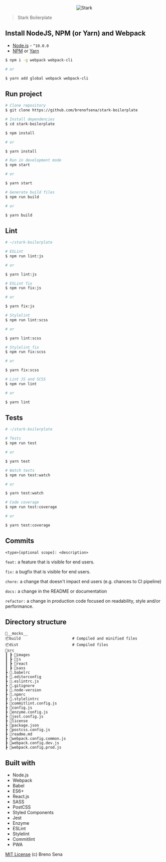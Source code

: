 <p align="center">
  <img src="https://raw.githubusercontent.com/brenofsena/stark-boilerplate/master/src/images/stark.png" alt="Stark">
</p>

> Stark Boilerplate

## Install NodeJS, NPM (or Yarn) and Webpack

- [Node.js](https://nodejs.org/) - `^10.0.0`
- [NPM](https://www.npmjs.com/) or [Yarn](https://yarnpkg.com/)

```sh
$ npm i -g webpack webpack-cli

# or

$ yarn add global webpack webpack-cli
```

## Run project

```sh
# Clone repository
$ git clone https://github.com/brenofsena/stark-boilerplate

# Install dependencies
$ cd stark-boilerplate

$ npm install

# or

$ yarn install

# Run in development mode
$ npm start

# or

$ yarn start

# Generate build files
$ npm run build

# or

$ yarn build
```

## Lint

```sh
# ~/stark-boilerplate

# ESLint
$ npm run lint:js

# or

$ yarn lint:js

# ESLint fix
$ npm run fix:js

# or

$ yarn fix:js

# Stylelint
$ npm run lint:scss

# or

$ yarn lint:scss

# Stylelint fix
$ npm run fix:scss

# or

$ yarn fix:scss

# Lint JS and SCSS
$ npm run lint

# or

$ yarn lint
```

## Tests

```sh
# ~/stark-boilerplate

# Tests
$ npm run test

# or

$ yarn test

# Watch tests
$ npm run test:watch

# or

$ yarn test:watch

# Code coverage
$ npm run test:coverage

# or

$ yarn test:coverage
```

## Commits

`<type>[optional scope]: <description>`

`feat:` a feature that is visible for end users.

`fix:` a bugfix that is visible for end users.

`chore:` a change that doesn't impact end users (e.g. chances to CI pipeline)

`docs:` a change in the README or documentation

`refactor:` a change in production code focused on readability, style and/or performance.

## Directory structure

```
📂__mocks__
📦build                       # Compiled and minified files
📦dist                        # Compiled files
📂src
┃ ┣ 📂images
┃ ┣ 📂js
┃ ┣ 📂react
┃ ┣ 📂sass
┣ 📜.babelrc
┣ 📜.editorconfig
┣ 📜.eslintrc.js
┣ 📜.gitignore
┣ 📜.node-version
┣ 📜.npmrc
┣ 📜.stylelintrc
┣ 📜commitlint.config.js
┣ 📜config.js
┣ 📜enzyme.config.js
┣ 📜jest.config.js
┣ 📜license
┣ 📜package.json
┣ 📜postcss.config.js
┣ 📜readme.md
┣ 📜webpack.config.common.js
┣ 📜webpack.config.dev.js
┣ 📜webpack.config.prod.js
```

## Built with

- Node.js
- Webpack
- Babel
- ES6+
- React.js
- SASS
- PostCSS
- Styled Components
- Jest
- Enzyme
- ESLint
- Stylelint
- Commitlint
- PWA

[MIT License](./license) (c) Breno Sena
